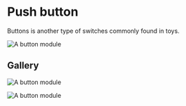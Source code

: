 # Push button

Buttons is another type of switches commonly found in toys.

![A button module](/assets/modules/button-recycled.jpg)

## Gallery

![A button module](/assets/modules/button-foot-pedal.jpg)

![A button module](/assets/modules/button-guitar-hero.jpg)
